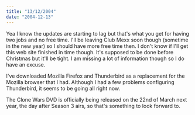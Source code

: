 ```yaml
---
title: "13/12/2004"
date: "2004-12-13"
---
```

Yea I know the updates are starting to lag but that's what you get for having two jobs and no free time. I'll be leaving Club Mexx soon though (sometime in the new year) so I should have more free time then. I don't know if I'll get this web site finished in time though. It's supposed to be done before Christmas but it'll be tight. I am missing a lot of information though so I do have an excuse.

I've downloaded Mozilla Firefox and Thunderbird as a replacement for the Mozilla browser that I had. Although I had a few problems configuring Thunderbird, it seems to be going all right now.

The Clone Wars DVD is officially being released on the 22nd of March next year, the day after Season 3 airs, so that's something to look forward to.